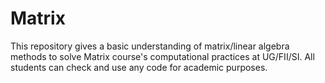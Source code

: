 # Matrix

This repository gives a basic understanding of matrix/linear algebra methods to solve Matrix course's computational practices at UG/FII/SI.
All students can check and use any code for academic purposes.
